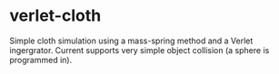 verlet-cloth
============
Simple cloth simulation using a mass-spring method and a Verlet ingergrator.
Current supports very simple object collision (a sphere is programmed in).

